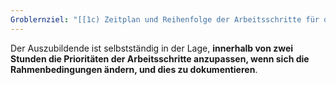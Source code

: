```yaml
---
Groblernziel: "[[1c) Zeitplan und Reihenfolge der Arbeitsschritte für den eigenen Arbeitsbereich festlegen]]"
---
```

Der Auszubildende ist selbstständig in der Lage, **innerhalb von zwei Stunden die Prioritäten der Arbeitsschritte anzupassen, wenn sich die Rahmenbedingungen ändern, und dies zu dokumentieren**.